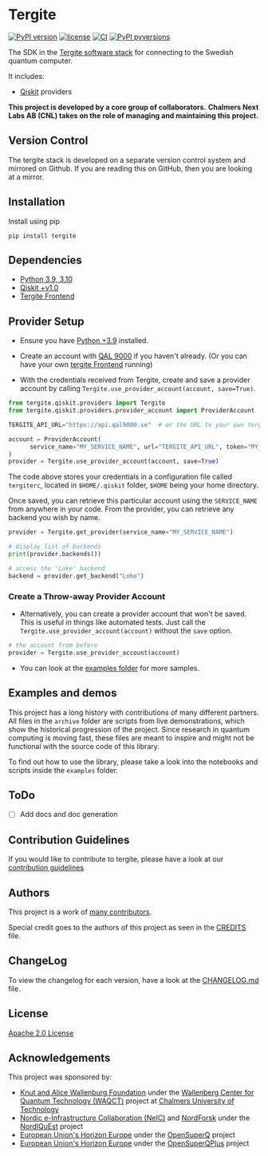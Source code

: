 # Tergite

[![PyPI version](https://badge.fury.io/py/tergite.svg)](https://pypi.python.org/pypi/tergite/) [![license](https://img.shields.io/pypi/l/tergite.svg)](https://pypi.python.org/pypi/tergite/) [![CI](https://github.com/tergite/tergite/actions/workflows/ci.yml/badge.svg)](https://github.com/tergite/tergite/actions) [![PyPI pyversions](https://img.shields.io/pypi/pyversions/tergite.svg)](https://pypi.python.org/pypi/tergite/)  

The SDK in the [Tergite software stack](https://tergite.github.io/) for connecting to the Swedish quantum computer.    

It includes:

- [Qiskit](https://github.com/Qiskit/qiskit) providers

**This project is developed by a core group of collaborators.**
**Chalmers Next Labs AB (CNL) takes on the role of managing and maintaining this project.**

## Version Control

The tergite stack is developed on a separate version control system and mirrored on Github.
If you are reading this on GitHub, then you are looking at a mirror.

## Installation

Install using pip

```shell
pip install tergite
```

## Dependencies

- [Python 3.9, 3.10](https://www.python.org/)
- [Qiskit +v1.0](https://github.com/Qiskit/qiskit)
- [Tergite Frontend](https://github.com/tergite/tergite-frontend)

## Provider Setup

- Ensure you have [Python +3.9](https://www.python.org/) installed.

- Create an account with [QAL 9000](https://www.qal9000.se/) if you haven't already. (Or you can have your own [tergite Frontend](https://github.com/tergite/tergite-frontend) running)

- With the credentials received from Tergite, create and save a provider account by calling `Tergite.use_provider_account(account, save=True)`.

```python
from tergite.qiskit.providers import Tergite
from tergite.qiskit.providers.provider_account import ProviderAccount

TERGITE_API_URL="https://api.qal9000.se"  # or the URL to your own tergite MSS

account = ProviderAccount(
      service_name="MY_SERVICE_NAME", url="TERGITE_API_URL", token="MY_API_TOKEN"
)
provider = Tergite.use_provider_account(account, save=True)
```

The code above stores your credentials in a configuration file called `tergiterc`, located in `$HOME/.qiskit` folder, `$HOME` being your home directory.

Once saved, you can retrieve this particular account using the `SERVICE_NAME` from anywhere in your code. From the provider, you can retrieve any backend you wish by name.

```python
provider = Tergite.get_provider(service_name="MY_SERVICE_NAME")

# display list of backends
print(provider.backends())

# access the 'Loke' backend
backend = provider.get_backend("Loke")
```

### Create a Throw-away Provider Account

- Alternatively, you can create a provider account that won't be saved. This is useful in things like automated tests. Just call the `Tergite.use_provider_account(account)` without the `save` option.

```python
# the account from before
provider = Tergite.use_provider_account(account)
```

- You can look at the [examples folder](./examples) for more samples.

## Examples and demos

This project has a long history with contributions of many different partners. 
All files in the `archive` folder are scripts from live demonstrations, which show the historical progression of the project.
Since research in quantum computing is moving fast, these files are meant to inspire and might not be functional with the source code of this library.

To find out how to use the library, please take a look into the notebooks and scripts inside the `examples` folder.

## ToDo

- [ ] Add docs and doc generation

## Contribution Guidelines

If you would like to contribute to tergite, please have a look at our [contribution guidelines](./CONTRIBUTING.md)

## Authors

This project is a work of [many contributors](https://github.com/tergite/tergite/graphs/contributors).

Special credit goes to the authors of this project as seen in the [CREDITS](./CREDITS.md) file.

## ChangeLog

To view the changelog for each version, have a look at the [CHANGELOG.md](./CHANGELOG.md) file.

## License

[Apache 2.0 License](./LICENSE.txt)

## Acknowledgements

This project was sponsored by:

- [Knut and Alice Wallenburg Foundation](https://kaw.wallenberg.org/en) under the [Wallenberg Center for Quantum Technology (WAQCT)](https://www.chalmers.se/en/centres/wacqt/) project at [Chalmers University of Technology](https://www.chalmers.se)
- [Nordic e-Infrastructure Collaboration (NeIC)](https://neic.no) and [NordForsk](https://www.nordforsk.org/sv) under the [NordIQuEst](https://neic.no/nordiquest/) project
- [European Union's Horizon Europe](https://research-and-innovation.ec.europa.eu/funding/funding-opportunities/funding-programmes-and-open-calls/horizon-europe_en) under the [OpenSuperQ](https://cordis.europa.eu/project/id/820363) project
- [European Union's Horizon Europe](https://research-and-innovation.ec.europa.eu/funding/funding-opportunities/funding-programmes-and-open-calls/horizon-europe_en) under the [OpenSuperQPlus](https://opensuperqplus.eu/) project
